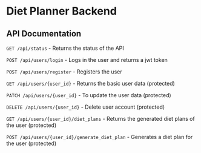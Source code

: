 # Diet Planner Backend

## API Documentation

`GET /api/status` - Returns the status of the API  

`POST /api/users/login` - Logs in the user and returns a jwt token  

`POST /api/users/register` - Registers the user  

`GET /api/users/{user_id}` - Returns the basic user data  (protected)

`PATCH /api/users/{user_id}` - To update the user data  (protected)

`DELETE /api/users/{user_id}` - Delete user account (protected)

`GET /api/users/{user_id}/diet_plans` - Returns the generated diet plans of the user  (protected)

`POST /api/users/{user_id}/generate_diet_plan` - Generates a diet plan for the user (protected)
